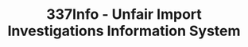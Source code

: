 ---
bigquery: https://console.cloud.google.com/bigquery?p=patents-public-data&d=usitc_investigations&page=dataset&project=sheets-management-319211
citation: US International Trade Commission 337Info Unfair Import Investigations Information
  System
contributors: US International Trade Comission
cost: None
description: US International Trade Commission 337Info Unfair Import Investigations
  Information System contains data on investigations done under Section 337. Section
  337 declares the infringement of certain statutory intellectual property rights
  and other forms of unfair competition in import trade to be unlawful practices.
  Most Section 337 investigations involve allegations of patent or registered trademark
  infringement.
documentation: FAQ and tutorial available on the site
last_edit: Mon, 04 Apr 2022 19:10:40 GMT
location: https://pubapps2.usitc.gov/337external/
maintained_by: US International Trade Comission
schema_fields: '[''patentNumbers'', ''patentNumber'', ''title'', ''ouiiParticipation'',
  ''actualEndDateEvidHear'', ''copyrightNumbers'', ''respondent'', ''htsNumbers'',
  ''issueDateOtherNonFinal'', ''trademarkNumbers'', ''endDateMarkmanHearing'', ''currentActiveALJ'',
  ''lastUpdated'', ''teoIdDueDate'', ''finalIdOnViolationDue'', ''aljAssigned'', ''docketNo'',
  ''gcAttorney'', ''investigationNo'', ''finalDetViolation'', ''ouiiAttorney'', ''finalDetNoViolation'',
  ''scheduledStartDateEvidHear'', ''publication_number'', ''investigationType'', ''complainant'',
  ''actualStartDateEvidHear'', ''teoReliefGranted'', ''cafcAppeals'', ''finalIdOnViolationIssue'',
  ''reportingRequirements'', ''internalRemand'', ''targetDate'', ''investigationTermDate'',
  ''startDateMarkmanHearing'', ''id'', ''dateComplaintFiled'', ''dateOfPublicationFrNotice'',
  ''dateCreated'', ''invUnfairAct'', ''teoIdIssueDate'', ''teoProceedingInvolved'',
  ''currentStatus'', ''scheduledEndDateEvidHear'', ''markmanHearing'']'
shortname: unfair_import_investigations
tags:
- import
- legal
- trade
timeframe: 2008-2021 (prior to 2008 downloadable as a JSON file)
title: 337Info - Unfair Import Investigations Information System
uuid: 2721f5ec-e599-4890-9265-9706719fc71e
---